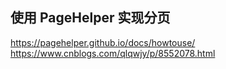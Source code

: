 ## 使用 PageHelper 实现分页

https://pagehelper.github.io/docs/howtouse/
https://www.cnblogs.com/qlqwjy/p/8552078.html